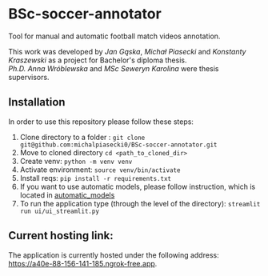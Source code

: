# BSc-soccer-annotator
Tool for manual and automatic football match videos annotation.  
  
This work was developed by *Jan Gąska*, *Michał Piasecki* and *Konstanty Kraszewski* as a project for Bachelor's diploma thesis.  
*Ph.D. Anna Wróblewska* and *MSc Seweryn Karolina* were thesis supervisors.  


## Installation

In order to use this repository please follow these steps:


1. Clone directory to a folder : `git clone git@github.com:michalpiasecki0/BSc-soccer-annotator.git`
2. Move to cloned directory `cd <path_to_cloned_dir>`
3. Create venv: `python -m venv venv`
4. Activate environment: `source venv/bin/activate`
5. Install reqs: `pip install -r requirements.txt`
6. If you want to use automatic models, please follow instruction, which is located in [automatic_models](automatic_models)
7. To run the application type (through the level of the directory): `streamlit run ui/ui_streamlit.py`

## Current hosting link:
The application is currently hosted under the following address: https://a40e-88-156-141-185.ngrok-free.app.
